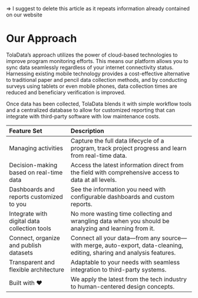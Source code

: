=> I suggest to delete this article as it repeats information already contained on our website


# Our Approach

TolaData’s approach utilizes the power of cloud-based technologies to improve program monitoring efforts. This means our platform allows you to sync data seamlessly regardless of your internet connectivity status. Harnessing existing mobile technology provides a cost-effective alternative to traditional paper and pencil data collection methods, and by conducting surveys using tablets or even mobile phones, data collection times are reduced and beneficiary verification is improved.

Once data has been collected, TolaData blends it with simple workflow tools and a centralized database to allow for customized reporting that can integrate with third-party software with low maintenance costs.

| Feature Set | Description |
| :--- | :--- |
| Managing activities | Capture the full data lifecycle of a program, track project progress and learn from real-time data. |
| Decision-making based on real-time data | Access the latest information direct from the field with comprehensive access to data at all levels. |
| Dashboards and reports customized to you | See the information you need with configurable dashboards and custom reports. |
| Integrate with digital data collection tools | No more wasting time collecting and wrangling data when you should be analyzing and learning from it. |
| Connect, organize and publish datasets | Connect all your data—from any source—with merge, auto-export, data-cleaning, editing, sharing and analysis features. |
| Transparent and flexible architecture | Adaptable to your needs with seamless integration to third-party systems. |
| Built with :heart: | We apply the latest from the tech industry to human-centered design concepts. |


<!--
# History - revise before publishing

---

TolaData started its journey a few years back but there were some key events that influenced its development.

| Event | Description |
| :--- | :--- |
| History of Project Forms | Standard project forms were developed with nearly 20 years of field testing from various country contexts and emergency crises around the globe. They were used and adapted by country offices headquarter staff which allowed these forms to be refined, standardized, and reused. |
| Agency Measurement | An Agency initiative focused on rolling up indicators by aggregating results and aligning it to our mission. However, the system started to overburden field who saw it as extra work to their direct field needs and business case for a system began to show mixed results |
| Focused on Indicator Results | The development of an agency-wide indicator results tracking system after previous attempts at building an agency measurement system. They began a build versus buy assessment across field needs which included pilot testing major off-the-shelf solutions at the time. |
| Afghanistan | While this was happening at the agency-level, Afghanistan began to test the ability to scale the standard project forms across the country office by digitizing them and linking with a relational database. |
| Remote monitoring | We began introducing mobile data collection for all survey data across the country office to take advantage of near real-time data for remote monitoring and creation of interactive dashboards and customized reports for our donors and key stakeholders. As this stage, we were able to demonstrate the end-to-end solution of the data lifecycle. |
| Introducing TolaData | By 2016, TolaData was rolled out across the country office and began to scale to other countries in the Middle East region. Later that year, it was adopted as the agency-level program management and M&E system. |

-->

